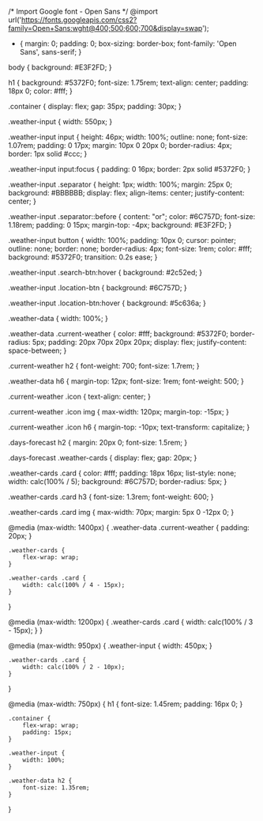 /* Import Google font - Open Sans */
@import url('https://fonts.googleapis.com/css2?family=Open+Sans:wght@400;500;600;700&display=swap');

* {
    margin: 0;
    padding: 0;
    box-sizing: border-box;
    font-family: 'Open Sans', sans-serif;
}

body {
    background: #E3F2FD;
}

h1 {
    background: #5372F0;
    font-size: 1.75rem;
    text-align: center;
    padding: 18px 0;
    color: #fff;
}

.container {
    display: flex;
    gap: 35px;
    padding: 30px;
}

.weather-input {
    width: 550px;
}

.weather-input input {
    height: 46px;
    width: 100%;
    outline: none;
    font-size: 1.07rem;
    padding: 0 17px;
    margin: 10px 0 20px 0;
    border-radius: 4px;
    border: 1px solid #ccc;
}

.weather-input input:focus {
    padding: 0 16px;
    border: 2px solid #5372F0;
}

.weather-input .separator {
    height: 1px;
    width: 100%;
    margin: 25px 0;
    background: #BBBBBB;
    display: flex;
    align-items: center;
    justify-content: center;
}

.weather-input .separator::before {
    content: "or";
    color: #6C757D;
    font-size: 1.18rem;
    padding: 0 15px;
    margin-top: -4px;
    background: #E3F2FD;
}

.weather-input button {
    width: 100%;
    padding: 10px 0;
    cursor: pointer;
    outline: none;
    border: none;
    border-radius: 4px;
    font-size: 1rem;
    color: #fff;
    background: #5372F0;
    transition: 0.2s ease;
}

.weather-input .search-btn:hover {
    background: #2c52ed;
}

.weather-input .location-btn {
    background: #6C757D;
}

.weather-input .location-btn:hover {
    background: #5c636a;
}

.weather-data {
    width: 100%;
}

.weather-data .current-weather {
    color: #fff;
    background: #5372F0;
    border-radius: 5px;
    padding: 20px 70px 20px 20px;
    display: flex;
    justify-content: space-between;
}

.current-weather h2 {
    font-weight: 700;
    font-size: 1.7rem;
}

.weather-data h6 {
    margin-top: 12px;
    font-size: 1rem;
    font-weight: 500;
}

.current-weather .icon {
    text-align: center;
}

.current-weather .icon img {
    max-width: 120px;
    margin-top: -15px;
}

.current-weather .icon h6 {
    margin-top: -10px;
    text-transform: capitalize;
}

.days-forecast h2 {
    margin: 20px 0;
    font-size: 1.5rem;
}

.days-forecast .weather-cards {
    display: flex;
    gap: 20px;
}

.weather-cards .card {
    color: #fff;
    padding: 18px 16px;
    list-style: none;
    width: calc(100% / 5);
    background: #6C757D;
    border-radius: 5px;
}

.weather-cards .card h3 {
    font-size: 1.3rem;
    font-weight: 600;
}

.weather-cards .card img {
    max-width: 70px;
    margin: 5px 0 -12px 0;
}

@media (max-width: 1400px) {
    .weather-data .current-weather {
        padding: 20px;
    }

    .weather-cards {
        flex-wrap: wrap;
    }

    .weather-cards .card {
        width: calc(100% / 4 - 15px);
    }
}

@media (max-width: 1200px) {
    .weather-cards .card {
        width: calc(100% / 3 - 15px);
    }
}

@media (max-width: 950px) {
    .weather-input {
        width: 450px;
    }

    .weather-cards .card {
        width: calc(100% / 2 - 10px);
    }
}

@media (max-width: 750px) {
    h1 {
        font-size: 1.45rem;
        padding: 16px 0;
    }

    .container {
        flex-wrap: wrap;
        padding: 15px;
    }

    .weather-input {
        width: 100%;
    }

    .weather-data h2 {
        font-size: 1.35rem;
    }
}
